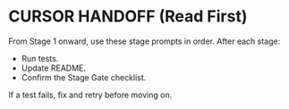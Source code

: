# CURSOR HANDOFF (Read First)

From Stage 1 onward, use these stage prompts in order. After each stage:
- Run tests.
- Update README.
- Confirm the Stage Gate checklist.

If a test fails, fix and retry before moving on.
